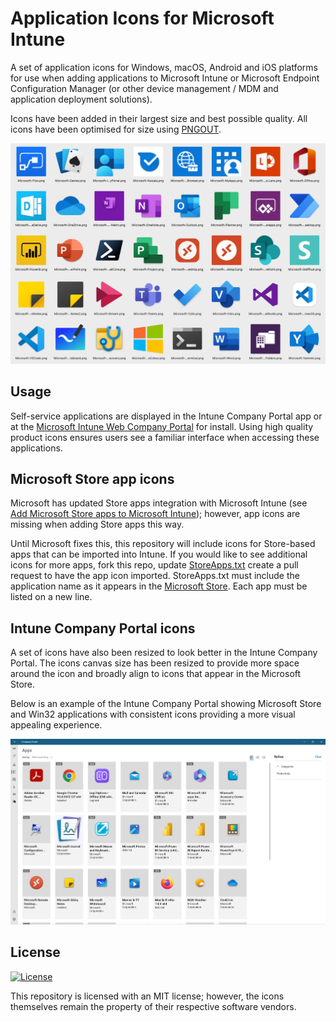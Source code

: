 # Application Icons for Microsoft Intune

A set of application icons for Windows, macOS, Android and iOS platforms for use when adding applications to Microsoft Intune or Microsoft Endpoint Configuration Manager (or other device management / MDM and application deployment solutions).

Icons have been added in their largest size and best possible quality. All icons have been optimised for size using [PNGOUT](http://advsys.net/ken/util/pngout.htm).

![A sample list of available icons](img/icons.png)

## Usage

Self-service applications are displayed in the Intune Company Portal app or at the [Microsoft Intune Web Company Portal](https://portal.manage.microsoft.com/) for install. Using high quality product icons ensures users see a familiar interface when accessing these applications.

## Microsoft Store app icons

Microsoft has updated Store apps integration with Microsoft Intune (see [Add Microsoft Store apps to Microsoft Intune](https://learn.microsoft.com/en-us/mem/intune/apps/store-apps-microsoft)); however, app icons are missing when adding Store apps this way.

Until Microsoft fixes this, this repository will include icons for Store-based apps that can be imported into Intune. If you would like to see additional icons for more apps, fork this repo, update [StoreApps.txt](StoreApps.txt) create a pull request to have the app icon imported. StoreApps.txt must include the application name as it appears in the [Microsoft Store](https://apps.microsoft.com/store/apps). Each app must be listed on a new line.

## Intune Company Portal icons

A set of icons have also been resized to look better in the Intune Company Portal. The icons canvas size has been resized to provide more space around the icon and broadly align to icons that appear in the Microsoft Store.

Below is an example of the Intune Company Portal showing Microsoft Store and Win32 applications with consistent icons providing a more visual appealing experience.

![Company Portal app with application icons](img/companyportal.png)

## License

[![License][license-badge]][license]

This repository is licensed with an MIT license; however, the icons themselves remain the property of their respective software vendors.

[license-badge]: https://img.shields.io/github/license/aaronparker/icons.svg?style=flat-square
[license]: https://github.com/aaronparker/icons/blob/main/LICENSE
